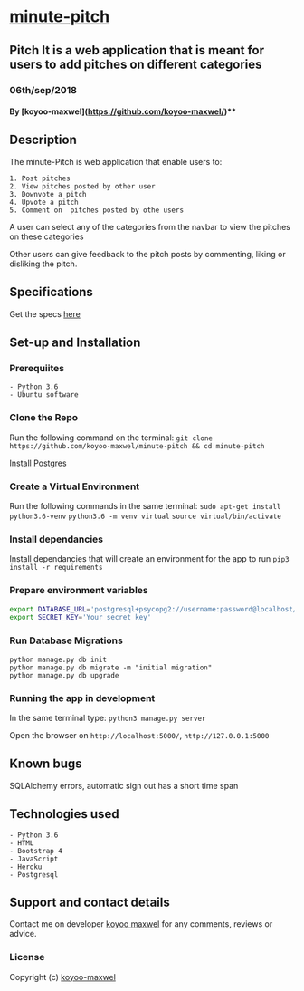 # [minute-pitch](https://minute-pitch.herokuapp.com/)
## Pitch It is a web application that is meant for users to add pitches on different  categories
### 06th/sep/2018
#### By **[koyoo-maxwel]**(https://github.com/koyoo-maxwel/)**

## Description
The minute-Pitch is web application  that enable users to:

    1. Post pitches
    2. View pitches posted by other user
    3. Downvote a pitch
    4. Upvote a pitch
    5. Comment on  pitches posted by othe users


  
A user can select any of the categories from the navbar to view the pitches on these categories

Other users can give feedback to the pitch posts by commenting, liking or disliking the pitch. 


## Specifications
Get the specs [here](https://github.com/koyoo-maxwel/minute-pitch/blob/master/SPECS.md)

## Set-up and Installation

### Prerequiites
    - Python 3.6
    - Ubuntu software

### Clone the Repo
Run the following command on the terminal:
`git clone https://github.com/koyoo-maxwel/minute-pitch && cd minute-pitch`

Install [Postgres](https://www.postgresql.org/download/)

### Create a Virtual Environment
Run the following commands in the same terminal:
`sudo apt-get install python3.6-venv`
`python3.6 -m venv virtual`
`source virtual/bin/activate`

### Install dependancies
Install dependancies that will create an environment for the app to run
`pip3 install -r requirements`

### Prepare environment variables
```bash
export DATABASE_URL='postgresql+psycopg2://username:password@localhost/pitchit'
export SECRET_KEY='Your secret key'
```

### Run Database Migrations
```
python manage.py db init
python manage.py db migrate -m "initial migration"
python manage.py db upgrade
```

### Running the app in development
In the same terminal type:
`python3 manage.py server`

Open the browser on `http://localhost:5000/`, `http://127.0.0.1:5000`

## Known bugs
SQLAlchemy errors, automatic sign out has a short time span

## Technologies used
    - Python 3.6
    - HTML
    - Bootstrap 4
    - JavaScript
    - Heroku
    - Postgresql

## Support and contact details
Contact me on developer [koyoo maxwel](maxwell@juantechno.com) for any comments, reviews or advice.

### License
Copyright (c) [koyoo-maxwel](LICENSE)